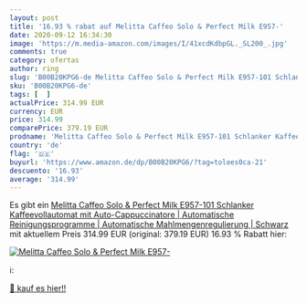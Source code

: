 ```yaml
---
layout: post
title: '16.93 % rabat auf Melitta Caffeo Solo & Perfect Milk E957-'
date: 2020-09-12 16:34:30
image: 'https://m.media-amazon.com/images/I/41xcdKdbpGL._SL200_.jpg'
comments: true
category: ofertas
author: ring
slug: 'B00B20KPG6-de Melitta Caffeo Solo & Perfect Milk E957-101 Schlanker...'
sku: 'B00B20KPG6-de'
tags: [  ]
actualPrice: 314.99 EUR
currency: EUR
price: 314.99
comparePrice: 379.19 EUR
prodname: 'Melitta Caffeo Solo & Perfect Milk E957-101 Schlanker Kaffeevollautomat mit Auto-Cappuccinatore | Automatische Reinigungsprogramme | Automatische Mahlmengenregulierung | Schwarz'
country: 'de'
flag: '🇩🇪'
buyurl: 'https://www.amazon.de/dp/B00B20KPG6/?tag=tolees0ca-21'
descuento: '16.93'
average: '314.99'
---
```


Es gibt ein [Melitta Caffeo Solo & Perfect Milk E957-101 Schlanker Kaffeevollautomat mit Auto-Cappuccinatore | Automatische Reinigungsprogramme | Automatische Mahlmengenregulierung | Schwarz](https://www.amazon.de/dp/B00B20KPG6/?tag=tolees0ca-21) mit aktuellem Preis 314.99 EUR (original: 379.19 EUR) 16.93 % Rabatt hier:

[![Melitta Caffeo Solo & Perfect Milk E957-](https://m.media-amazon.com/images/I/41xcdKdbpGL._SL200_.jpg)](https://www.amazon.de/dp/B00B20KPG6/?tag=tolees0ca-21)

ℹ️:


[🛒 kauf es hier!!](https://www.amazon.de/dp/B00B20KPG6/?tag=tolees0ca-21)
